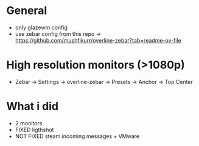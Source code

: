 # General
* only glazewm config
* use zebar config from this repo -> https://github.com/mushfikurr/overline-zebar?tab=readme-ov-file

# High resolution monitors (>1080p)
* Zebar -> Settings -> overline-zebar -> Presets -> Anchor -> Top Center

# What i did
* 2 monitors
* FIXED ligthshot
* NOT FIXED steam incoming messages + VMware